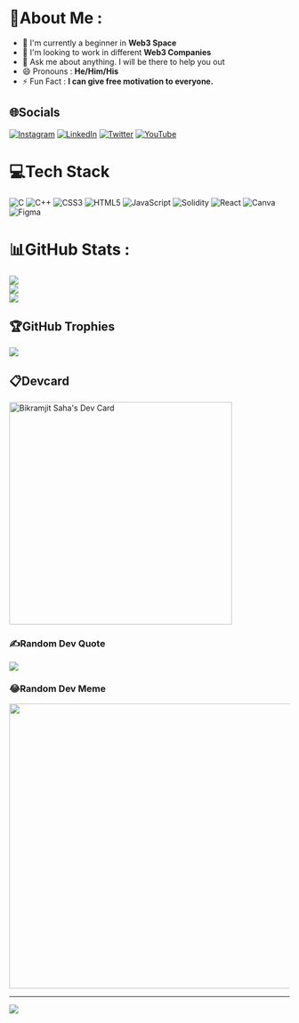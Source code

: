 # 💫About Me :
- 🌱 I'm currently a beginner in **Web3 Space**
- 👯 I'm looking to work in different **Web3 Companies**
- 💬 Ask me about anything. I will be there to help you out
- 😄 Pronouns : **He/Him/His**
- ⚡ Fun Fact : **I can give free motivation to everyone.**

## 🌐Socials
[![Instagram](https://img.shields.io/badge/Instagram-%23E4405F.svg?logo=Instagram&logoColor=white)](https://instagram.com/_bikramjitbolchi_/?hl=en) [![LinkedIn](https://img.shields.io/badge/LinkedIn-%230077B5.svg?logo=linkedin&logoColor=white)](https://linkedin.com/in/bikramjit-saha-44b3251a0/) [![Twitter](https://img.shields.io/badge/Twitter-%231DA1F2.svg?logo=Twitter&logoColor=white)](https://twitter.com/bikramjitindia) [![YouTube](https://img.shields.io/badge/YouTube-%23FF0000.svg?logo=YouTube&logoColor=white)](https://youtube.com/c/UCooyvvpFagid_7UHIA-GiRw) 

# 💻Tech Stack
![C](https://img.shields.io/badge/c-%2300599C.svg?style=for-the-badge&logo=c&logoColor=white) ![C++](https://img.shields.io/badge/c++-%2300599C.svg?style=for-the-badge&logo=c%2B%2B&logoColor=white) ![CSS3](https://img.shields.io/badge/css3-%231572B6.svg?style=for-the-badge&logo=css3&logoColor=white) ![HTML5](https://img.shields.io/badge/html5-%23E34F26.svg?style=for-the-badge&logo=html5&logoColor=white) ![JavaScript](https://img.shields.io/badge/javascript-%23323330.svg?style=for-the-badge&logo=javascript&logoColor=%23F7DF1E) ![Solidity](https://img.shields.io/badge/Solidity-%23363636.svg?style=for-the-badge&logo=solidity&logoColor=white) ![React](https://img.shields.io/badge/react-%2320232a.svg?style=for-the-badge&logo=react&logoColor=%2361DAFB) ![Canva](https://img.shields.io/badge/Canva-%2300C4CC.svg?style=for-the-badge&logo=Canva&logoColor=white) 	![Figma](https://img.shields.io/badge/figma-%23F24E1E.svg?style=for-the-badge&logo=figma&logoColor=white)
# 📊GitHub Stats :
![](https://github-readme-stats.vercel.app/api?username=Bikramjit21&theme=radical&hide_border=false&include_all_commits=false&count_private=false)<br/>
![](https://github-readme-streak-stats.herokuapp.com/?user=Bikramjit21&theme=radical&hide_border=false)<br/>
![](https://github-readme-stats.vercel.app/api/top-langs/?username=Bikramjit21&theme=radical&hide_border=false&include_all_commits=false&count_private=false&layout=compact)

## 🏆GitHub Trophies
![](https://github-profile-trophy.vercel.app/?username=Bikramjit21&theme=juicyfresh&no-frame=false&no-bg=false&margin-w=4)

## 📋Devcard
<a href="https://app.daily.dev/bikramjit21"><img src="https://github.com/Bikramjit21/bikramjit21/main/Devcard.svg" width="400" alt="Bikramjit Saha's Dev Card"/></a>
### ✍️Random Dev Quote
![](https://quotes-github-readme.vercel.app/api?type=horizontal&theme=radical)

### 😂Random Dev Meme
<img src="https://random-memer.herokuapp.com/" width="512px"/>

---
[![](https://visitcount.itsvg.in/api?id=Bikramjit21&icon=0&color=0)](https://visitcount.itsvg.in)

